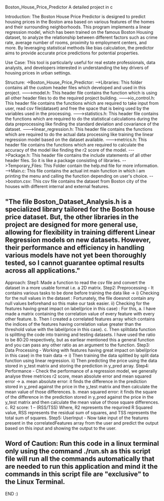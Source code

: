 Boston_House_Price_Predictor
A detailed project in c

Introduction:
The Boston House Price Predictor is designed to predict housing prices in the Boston area based on various features of the homes and their surrounding neighborhoods. This program implements a linear regression model, which has been trained on the famous Boston Housing dataset, to analyze the relationship between different factors such as crime rate, average number of rooms, proximity to employment centers, and more. By leveraging statistical methods like bias calculation, the predictor aims to provide accurate price predictions for potential properties.

Use Case:
This tool is particularly useful for real estate professionals, data analysts, and developers interested in understanding the key drivers of housing prices in urban settings.

Structure:
->Boston_House_Price_Predictor:
    -->Libraries:
        This folder contains all the custom header files which developed and used in this project.
        --->model.h:
              This header file contains the function which is using all other header files to do the required project building.
        --->io_control.h:
              This header file contains the functions which are required to take input from user, read csv file(dataset) and free the space that is being used by the variables used in the processing.
        --->statistics.h:
              This header file contains the functions which are required to do the statistical calculations during the data preprocessing like finding the standard deviation and covariance of the dataset.
        --->linear_regression.h:
              This header file contains the functions which are required to do the actual data processing like training the linear regression model based on the dataset available.
        --->metrics.h:
              This header file contains the functions which are required to calculate the accuracy of the model like finding the r2 score of the model.
        --->Package.h:
              This header file contains the include statements of all other header files. So it is like a package consisting of libraries.
    -->Temporary_Files:
        This Folder contain the help.md file for more information.
    -->Main.c:
        This file contains the actual int main function in which i am printing the menu and calling the function depending on user's choice.
    -->boston.csv:
        This csv file contains the dataset from Boston city of the houses with different internal and external features.



"The file Boston_Dataset_Analysis.h is a specialized library tailored for the Boston house price dataset. But, the other libraries in the project are designed for more general use, allowing for flexibility in training different Linear Regression models on new datasets. However, their performance and efficiency in handling various models have not yet been thoroughly tested, so I cannot guarantee optimal results across all applications."
-------------------------------------------------------------------------------------------------------------------------------------------------------------

Approach:
Step1: Made a function to read the csv file and convert the dataset in a more usable format i.e. a 2D matrix.
Step2: Preprocessing - It contains various tasks to be done before training the data like ->
          i) Checking for the null values in the dataset : Fortunately, the file doesnot contain any null values beforehand so this make our task easier.
         ii) Checking for the features having great impact on label(price in this case) : For this, 
             a. I have made a matrix containing the correlation value of every feature with every other feature.
             b. Then I created a correlated features array which contains the indices of the features having correlation value greater than the threshold value with the label(price in this case).
             c. Then splitdata function is splitting the code into training and testing datasets. I have used the ratio to be 80:20 respectively, but as earliear mentioned this a general function and you can pass any other ratio as an argument to the function.
Step3: Data Processing - Working with features having great impact on label(price in this case) in the train data ->
          i) Then training the data splitted by split data function using linear regression.
         ii) Then predicting the price using the data stored in y_test matrix and storing the prediction in y_pred array.
Step4: Performance - Check the performance of a regression model, we generally analyse three metrices r2 score, mean absolute error and mean squared error ->
             a. mean absolute error: it finds the difference in the prediction stored in y_pred against the price in the y_test matrix and then calculate the mean value of those differences.
             b. mean squared error: it finds the square of the difference in the prediction stored in y_pred against the price in the y_test matrix and then calculate the mean value of those square differences.
             c. R2 score: 1 – (RSS/TSS) Where, R2 represents the requrired R Squared value, RSS represents the residual sum of squares, and TSS represents the total sum of squares.
Step5: UserInput - Now take input of the features present in the correlatedFeatures array from the user and predict the output based on this input and showing the output to the user.



Word of Caution:
Run this code in a linux terminal only using the command ./run.sh as this script file will run all the commands automatically that are needed to run this application and mind it the commands in this script file are "exclusive" to the Linux Terminal.
-------------------------------------------------------------------------------------------------------------------------------------------------------------
END :)
